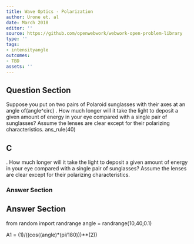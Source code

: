 ```yaml
---
title: Wave Optics - Polarization
author: Urone et. al
date: March 2018
editor: ''
source: https://github.com/openwebwork/webwork-open-problem-library
type: ''
tags:
- intensityangle
outcomes:
- TBD
assets: ''
---
```


## Question Section 

Suppose you put on two pairs of Polaroid sunglasses with their axes at an angle of(angle^circ) . How much longer will it take the light to deposit a given amount of energy in your eye compared with a single pair of sunglasses? Assume the lenses are clear except for their polarizing characteristics.
ans_rule(40)

## C
. How much longer will it take the light to deposit a given amount of energy in your eye compared with a single pair of sunglasses? Assume the lenses are clear except for their polarizing characteristics.
### Answer Section


## Answer Section

from random import randrange
angle = randrange(10,40,0.1)

A1 = (1)/((cos((angle)*(pi/180)))**(2))